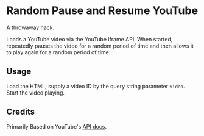 # Random Pause and Resume YouTube

A throwaway hack.

Loads a YouTube video via the YouTube iframe API. When started,
repeatedly pauses the video for a random period of time and then allows
it to play again for a random period of time.

## Usage

Load the HTML; supply a video ID by the query string parameter `video`.
Start the video playing.

## Credits

Primarily Based on YouTube's [API docs](https://developers.google.com/youtube/player_parameters).
